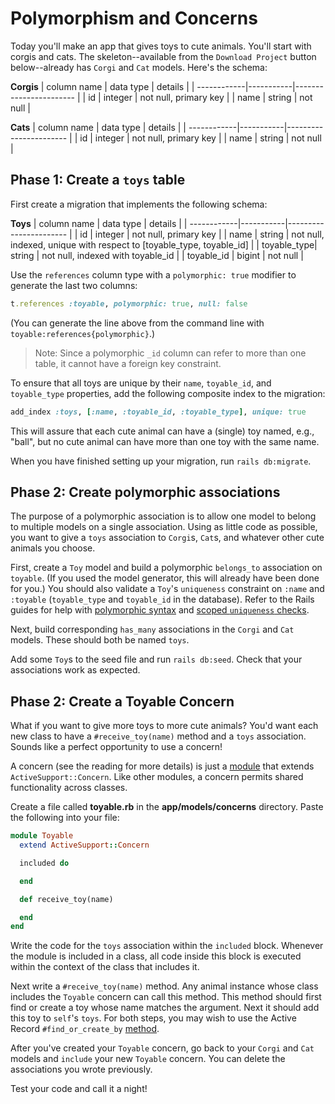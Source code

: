 # Polymorphism and Concerns

Today you'll make an app that gives toys to cute animals. You'll start with
corgis and cats. The skeleton--available from the `Download Project` button
below--already has `Corgi` and `Cat` models. Here's the schema:

**Corgis**
| column name | data type | details |
| ------------|-----------|----------------------- |
| id          | integer   | not null, primary key |
| name        | string    | not null |

**Cats**
| column name | data type | details |
| ------------|-----------|----------------------- |
| id          | integer   | not null, primary key |
| name        | string    | not null |

## Phase 1: Create a `toys` table

First create a migration that implements the following schema:

**Toys**
| column name | data type | details |
| ------------|-----------|----------------------- |
| id          | integer   | not null, primary key |
| name        | string    | not null, indexed, unique with respect to \[toyable_type, toyable_id] |
| toyable_type| string    | not null, indexed with toyable_id |
| toyable_id  | bigint    | not null |

Use the `references` column type with a `polymorphic: true` modifier to generate
the last two columns:

```ruby
t.references :toyable, polymorphic: true, null: false
```

(You can generate the line above from the command line with
`toyable:references{polymorphic}`.)

> Note: Since a polymorphic `_id` column can refer to more than one table, it
> cannot have a foreign key constraint.

To ensure that all toys are unique by their `name`, `toyable_id`, and
`toyable_type` properties, add the following composite index to the migration:

```ruby
add_index :toys, [:name, :toyable_id, :toyable_type], unique: true
```

This will assure that each cute animal can have a (single) toy named, e.g.,
"ball", but no cute animal can have more than one toy with the same name.

When you have finished setting up your migration, run `rails db:migrate`.

## Phase 2: Create polymorphic associations

The purpose of a polymorphic association is to allow one model to belong to
multiple models on a single association. Using as little code as possible, you
want to give a `toys` association to `Corgi`s, `Cat`s, and whatever other cute
animals you choose.

First, create a `Toy` model and build a polymorphic `belongs_to` association on
`toyable`. (If you used the model generator, this will already have been done
for you.) You should also validate a `Toy`'s `uniqueness` constraint on `:name`
and `:toyable` (`toyable_type` and `toyable_id` in the database). Refer to the
Rails guides for help with [polymorphic syntax] and [scoped `uniqueness`
checks].

Next, build corresponding `has_many` associations in the `Corgi` and `Cat`
models. These should both be named `toys`.

Add some `Toy`s to the seed file and run `rails db:seed`. Check that your
associations work as expected.

[polymorphic syntax]: http://guides.rubyonrails.org/association_basics.html#polymorphic-associations
[scoped `uniqueness` checks]: http://guides.rubyonrails.org/active_record_validations.html#uniqueness

## Phase 2: Create a Toyable Concern

What if you want to give more toys to more cute animals? You'd want each new
class to have a `#receive_toy(name)` method and a `toys` association. Sounds
like a perfect opportunity to use a concern!

A concern (see the reading for more details) is just a [module][module] that
extends `ActiveSupport::Concern`. Like other modules, a concern permits shared
functionality across classes.

Create a file called __toyable.rb__ in the __app/models/concerns__ directory.
Paste the following into your file:

```ruby
module Toyable
  extend ActiveSupport::Concern

  included do

  end

  def receive_toy(name)

  end
end
```

Write the code for the `toys` association within the `included` block. Whenever
the module is included in a class, all code inside this block is executed
within the context of the class that includes it.

Next write a `#receive_toy(name)` method. Any animal instance whose class
includes the `Toyable` concern can call this method. This method should first
find or create a toy whose name matches the argument. Next it should add this
toy to `self`'s `toys`. For both steps, you may wish to use the Active Record
`#find_or_create_by` [method].

After you've created your `Toyable` concern, go back to your `Corgi` and `Cat`
models and `include` your new `Toyable` concern. You can delete the associations
you wrote previously.

Test your code and call it a night!

[module]: https://ruby-doc.com/docs/ProgrammingRuby/html/tut_modules.html
[method]: https://api.rubyonrails.org/classes/ActiveRecord/Relation.html#method-i-find_or_create_by